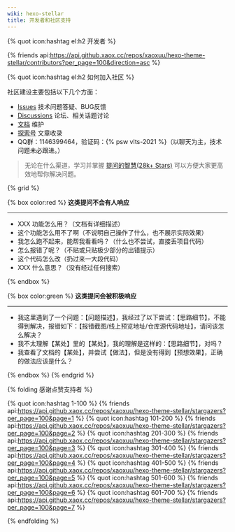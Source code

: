 ```yaml
---
wiki: hexo-stellar
title: 开发者和社区支持
---
```



{% quot icon:hashtag el:h2 开发者 %}

{% friends api:https://api.github.xaox.cc/repos/xaoxuu/hexo-theme-stellar/contributors?per_page=100&direction=asc %}

{% quot icon:hashtag el:h2 如何加入社区 %}

社区建设主要包括以下几个方面：

- [Issues](https://github.com/xaoxuu/hexo-theme-stellar/issues) 技术问题答疑、BUG反馈
- [Discussions](https://github.com/xaoxuu/hexo-theme-stellar/discussions) 论坛、相关话题讨论
- [文档](https://github.com/xaoxuu/hexo-theme-stellar-docs) 维护
- [探索号](https://xaoxuu.com/wiki/stellar/articles.html) 文章收录
- QQ群：1146399464，验证码：{% psw vlts-2021 %}（以聊天为主，技术问题未必跟进。）

> 无论在什么渠道，学习并掌握 [提问的智慧(28k+ Stars)](https://github.com/ryanhanwu/How-To-Ask-Questions-The-Smart-Way/blob/main/README-zh_CN.md) 可以方便大家更高效地帮你解决问题。

{% grid %}
<!-- cell -->
{% box color:red %}
**这类提问不会有人响应**
<hr>

- XXX 功能怎么用？（文档有详细描述）
- 这个功能怎么用不了啊（不说明自己操作了什么，也不展示实际效果）
- 我怎么跑不起来，能帮我看看吗？（什么也不尝试，直接丢项目代码）
- 怎么报错了呢？（不贴或只贴极少部分的出错提示）
- 这个代码怎么改（扔过来一大段代码）
- XXX 什么意思？（没有经过任何搜索）

{% endbox %}
<!-- cell -->
{% box color:green %}
**这类提问会被积极响应**
<hr>

- 我这里遇到了一个问题：【问题描述】，我经过了以下尝试：【思路细节】，不能得到解决，报错如下：【报错截图/线上预览地址/仓库源代码地址】，请问该怎么解决？
- 我不太理解【某处】里的【某处】，我的理解是这样的：【思路细节】，对吗？
- 我查看了文档的【某处】，并尝试【做法】，但是没有得到【预想效果】，正确的做法应该是什么？

{% endbox %}
{% endgrid %}


{% folding 感谢点赞支持者 %}

{% quot icon:hashtag 1-100 %}
{% friends api:https://api.github.xaox.cc/repos/xaoxuu/hexo-theme-stellar/stargazers?per_page=100&page=1 %}
{% quot icon:hashtag 101-200 %}
{% friends api:https://api.github.xaox.cc/repos/xaoxuu/hexo-theme-stellar/stargazers?per_page=100&page=2 %}
{% quot icon:hashtag 201-300 %}
{% friends api:https://api.github.xaox.cc/repos/xaoxuu/hexo-theme-stellar/stargazers?per_page=100&page=3 %}
{% quot icon:hashtag 301-400 %}
{% friends api:https://api.github.xaox.cc/repos/xaoxuu/hexo-theme-stellar/stargazers?per_page=100&page=4 %}
{% quot icon:hashtag 401-500 %}
{% friends api:https://api.github.xaox.cc/repos/xaoxuu/hexo-theme-stellar/stargazers?per_page=100&page=5 %}
{% quot icon:hashtag 501-600 %}
{% friends api:https://api.github.xaox.cc/repos/xaoxuu/hexo-theme-stellar/stargazers?per_page=100&page=6 %}
{% quot icon:hashtag 601-700 %}
{% friends api:https://api.github.xaox.cc/repos/xaoxuu/hexo-theme-stellar/stargazers?per_page=100&page=7 %}

{% endfolding %}